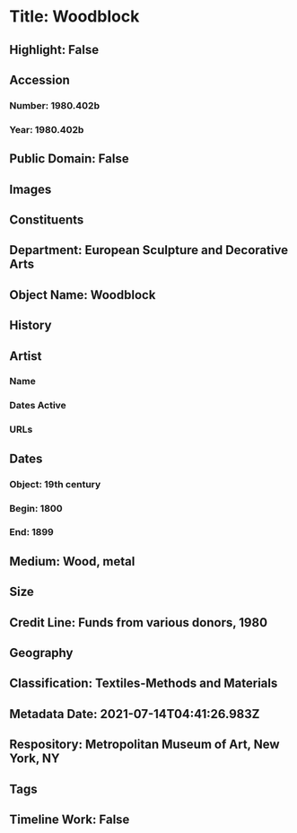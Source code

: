 # Title: Woodblock
## Highlight: False
## Accession
### Number: 1980.402b
### Year: 1980.402b
## Public Domain: False
## Images
## Constituents
## Department: European Sculpture and Decorative Arts
## Object Name: Woodblock
## History
## Artist
### Name
### Dates Active
### URLs
## Dates
### Object: 19th century
### Begin: 1800
### End: 1899
## Medium: Wood, metal
## Size
## Credit Line: Funds from various donors, 1980
## Geography
## Classification: Textiles-Methods and Materials
## Metadata Date: 2021-07-14T04:41:26.983Z
## Respository: Metropolitan Museum of Art, New York, NY
## Tags
## Timeline Work: False